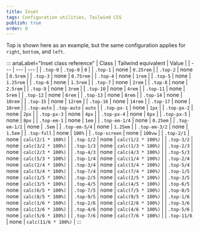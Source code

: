 ```yaml
---
title: Inset 
tags: Configuration utilities, Tailwind CSS
publish: true
order: 0
---
```




Top is shown here as an example, but the same configuration applies for `right`, `bottom`, and `left`.

::: ariaLabel="Inset class reference"
| Class | Tailwind equivalent | Value |
| --- | --- | --- |
| `.top-0` | `.top-0` | `0` |
| `.top-1` | none | `0.25rem` |
| `.top-2` | none | `0.5rem` |
| `.top-3` | none | `0.75rem` |
| `.top-4` | none | `1rem` |
| `.top-5` | none | `1.25rem` |
| `.top-6` | none | `1.5rem` |
| `.top-7` | none | `2rem` |
| `.top-8` | none | `2.5rem` |
| `.top-9` | none | `3rem` |
| `.top-10` | none | `4rem` |
| `.top-11` | none | `5rem` |
| `.top-12` | none | `6rem` |
| `.top-13` | none | `8rem` |
| `.top-14` | none | `10rem` |
| `.top-15` | none | `12rem` |
| `.top-16` | none | `14rem` |
| `.top-17` | none | `16rem` |
| `.top-auto` | `.top-auto` | `auto` |
| `.top-px-1` | none | `1px` |
| `.top-px-2` | none | `2px` |
| `.top-px-3` | none | `4px` |
| `.top-px-4` | none | `6px` |
| `.top-px-5` | none | `8px` |
| `.top-em-1` | none | `1em` |
| `.top-em-1/4` | none | `0.25em` |
| `.top-em-1/2` | none | `.5em` |
| `.top-em-5/4` | none | `1.25em` |
| `.top-em-3/2` | none | `1.5em` |
| `.top-full` | none | `100%` |
| `.top-screen` | none | `100vw` |
| `.top-2/1` | none | `calc(2/1 * 100%)` |
| `.top-1/2` | none | `calc(1/2 * 100%)` |
| `.top-3/2` | none | `calc(3/2 * 100%)` |
| `.top-1/3` | none | `calc(1/3 * 100%)` |
| `.top-2/3` | none | `calc(2/3 * 100%)` |
| `.top-4/3` | none | `calc(4/3 * 100%)` |
| `.top-5/3` | none | `calc(5/3 * 100%)` |
| `.top-1/4` | none | `calc(1/4 * 100%)` |
| `.top-2/4` | none | `calc(2/4 * 100%)` |
| `.top-3/4` | none | `calc(3/4 * 100%)` |
| `.top-5/4` | none | `calc(5/4 * 100%)` |
| `.top-7/4` | none | `calc(7/4 * 100%)` |
| `.top-1/5` | none | `calc(1/5 * 100%)` |
| `.top-2/5` | none | `calc(2/5 * 100%)` |
| `.top-3/5` | none | `calc(3/5 * 100%)` |
| `.top-4/5` | none | `calc(4/5 * 100%)` |
| `.top-6/5` | none | `calc(6/5 * 100%)` |
| `.top-7/5` | none | `calc(7/5 * 100%)` |
| `.top-8/5` | none | `calc(8/5 * 100%)` |
| `.top-9/5` | none | `calc(9/5 * 100%)` |
| `.top-1/6` | none | `calc(1/6 * 100%)` |
| `.top-2/6` | none | `calc(2/6 * 100%)` |
| `.top-3/6` | none | `calc(3/6 * 100%)` |
| `.top-4/6` | none | `calc(4/6 * 100%)` |
| `.top-5/6` | none | `calc(5/6 * 100%)` |
| `.top-7/6` | none | `calc(7/6 * 100%)` |
| `.top-11/6` | none | `calc(11/6 * 100%)` |
:::

